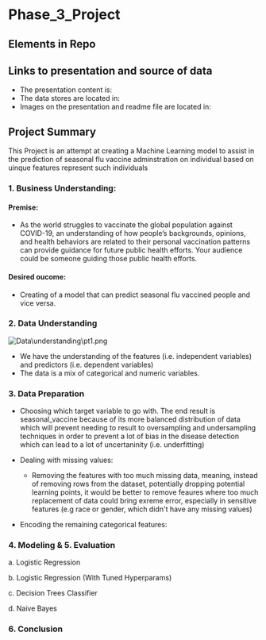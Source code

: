 # Phase_3_Project

## Elements in Repo

## Links to presentation and source of data
* The presentation content is: 
* The data stores are located in: 
* Images on the presentation and readme file are located in:


## Project Summary
This Project is an attempt at creating a Machine Learning model to assist in the prediction of seasonal flu vaccine adminstration on individual based on uinque features represent such individuals

### 1. Business Understanding:
#### Premise:
- As the world struggles to vaccinate the global population against COVID-19, an understanding of how people’s backgrounds, opinions, and health behaviors are related to their personal vaccination patterns can provide guidance for future public health efforts. Your audience could be someone guiding those public health efforts.

#### Desired oucome:
- Creating of a model that can predict seasonal flu vaccined people and vice versa.

### 2. Data Understanding
![Data\understanding\pt1.png](./presentation\images/Data\understanding\pt1.png)
- We have the understanding of the features (i.e. independent variables) and predictors (i.e. dependent variables)
- The data is a mix of categorical and numeric variables.


### 3. Data Preparation
- Choosing which target variable to go with. The end result is seasonal_vaccine because of its more balanced distribution of data which will prevent needing to result to oversampling and undersampling techniques in order to prevent a lot of bias in the disease detection which can lead to a lot of uncertaninity (i.e. underfitting)

- Dealing with missing values:
  * Removing the features with too much missing data, meaning, instead of removing rows from the dataset, potentially dropping potential learning points, it would be better to remove feaures where too much replacement of data could bring exreme error, especially in sensitive features (e.g race or gender, which didn't have any missing values)
 
 - Encoding the remaining categorical features:
 
 
 ### 4. Modeling & 5. Evaluation
 a. Logistic Regression
 
 b. Logistic Regression (With Tuned Hyperparams)

c. Decision Trees Classifier

d. Naive Bayes 

### 6. Conclusion
